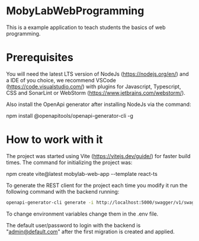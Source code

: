 # MobyLabWebProgramming

This is a example application to teach students the basics of web programming.

# Prerequisites
You will need the latest LTS version of NodeJs (https://nodejs.org/en/) and a IDE of you choice, we recommend VSCode (https://code.visualstudio.com/) with plugins for Javascript, Typescript, CSS and SonarLint or WebStorm (https://www.jetbrains.com/webstorm/).

Also install the OpenApi generator after installing NodeJs via the command:

npm install @openapitools/openapi-generator-cli -g

# How to work with it
The project was started using Vite (https://vitejs.dev/guide/) for faster build times. The command for initializing the project was:

npm create vite@latest mobylab-web-app --template react-ts

To generate the REST client for the project each time you modify it run the following command with the backend running:

```sh
openapi-generator-cli generate -i http://localhost:5000/swagger/v1/swagger.json -g typescript-fetch -o ./src/infrastructure/apis/client --additional-properties=supportsES6=true
```

To change environment variables change them in the .env file.

The default user/password to login with the backend is "admin@default.com" after the first migration is created and applied.